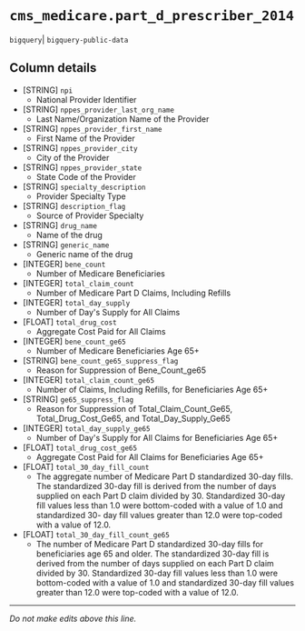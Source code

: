 # `cms_medicare.part_d_prescriber_2014`
`bigquery`| `bigquery-public-data`

## Column details
* [STRING]    `npi`
  - National Provider Identifier
* [STRING]    `nppes_provider_last_org_name`
  - Last Name/Organization Name of the Provider
* [STRING]    `nppes_provider_first_name`
  - First Name of the Provider
* [STRING]    `nppes_provider_city`
  - City of the Provider
* [STRING]    `nppes_provider_state`
  - State Code of the Provider
* [STRING]    `specialty_description`
  - Provider Specialty Type
* [STRING]    `description_flag`
  - Source of Provider Specialty
* [STRING]    `drug_name`
  - Name of the drug
* [STRING]    `generic_name`
  - Generic name of the drug
* [INTEGER]   `bene_count`
  - Number of Medicare Beneficiaries
* [INTEGER]   `total_claim_count`
  - Number of Medicare Part D Claims, Including Refills
* [INTEGER]   `total_day_supply`
  - Number of Day's Supply for All Claims
* [FLOAT]     `total_drug_cost`
  - Aggregate Cost Paid for All Claims
* [INTEGER]   `bene_count_ge65`
  - Number of Medicare Beneficiaries Age 65+
* [STRING]    `bene_count_ge65_suppress_flag`
  - Reason for Suppression of Bene_Count_ge65
* [INTEGER]   `total_claim_count_ge65`
  - Number of Claims, Including Refills, for Beneficiaries Age 65+
* [STRING]    `ge65_suppress_flag`
  - Reason for Suppression of Total_Claim_Count_Ge65, Total_Drug_Cost_Ge65, and Total_Day_Supply_Ge65
* [INTEGER]   `total_day_supply_ge65`
  - Number of Day's Supply for All Claims for Beneficiaries Age 65+
* [FLOAT]     `total_drug_cost_ge65`
  - Aggregate Cost Paid for All Claims for Beneficiaries Age 65+
* [FLOAT]     `total_30_day_fill_count`
  - The aggregate number of Medicare Part D standardized 30-day fills. The standardized 30-day fill is derived from the number of days supplied on each Part D claim divided by 30. Standardized 30-day fill values less than 1.0 were bottom-coded with a value of 1.0 and standardized 30- day fill values greater than 12.0 were top-coded with a value of 12.0.
* [FLOAT]     `total_30_day_fill_count_ge65`
  - The number of Medicare Part D standardized 30-day fills for beneficiaries age 65 and older. The standardized 30-day fill is derived from the number of days supplied on each Part D claim divided by 30. Standardized 30-day fill values less than 1.0 were bottom-coded with a value of 1.0 and standardized 30-day fill values greater than 12.0 were top-coded with a value of 12.0.

-------------------------------------------------------------------------------
*Do not make edits above this line.*
